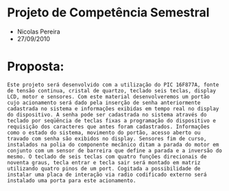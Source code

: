 # Projeto de Competência Semestral
- Nicolas Pereira
- 27/09/2010
# Proposta: 
``
Este projeto será desenvolvido com a utilização do PIC 16F877A, fonte de tensão continua, cristal de quartzo, teclado seis teclas, display LCD, motor e sensores.
Com este material desenvolveremos um portão cujo acionamento será dado pela inserção de senha anteriormente cadastrada no sistema e informações exibidas em tempo real no display do dispositivo.
A senha pode ser cadastrada no sistema através do teclado por seqüência de teclas fixas a programação do dispositivo e requisição dos caracteres que antes foram cadastrados.
Informações como o estado do sistema, movimento do portão, acesso aberto ou travado com senha são exibidos no display.
Sensores fim de curso, instalados na polia do componente mecânico ditam a parada do motor em conjunto com um sensor de barreira que define a parada e a inversão do mesmo.
O teclado de seis teclas com quatro funções direcionais de noventa graus, tecla entrar e tecla sair será montado em matriz utilizando quatro pinos de um port.
Cogitada a possibilidade de instalar uma placa de interação via radio codificado externo será instalado uma porta para este acionamento.
``
